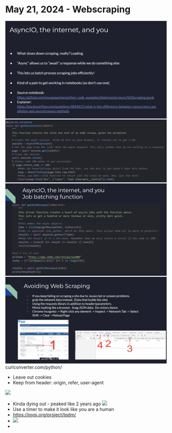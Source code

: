 # May 21, 2024 - Webscraping

![](Pasted%20image%2020240521184727.png)
![](Pasted%20image%2020240521184816.png)
![](Pasted%20image%2020240521184854.png)
![](Pasted%20image%2020240521185819.png)
curlconverter.com/python/
- Leave out cookies
- Keep from header: origin, refer, user-agent

![](Pasted%20image%2020240521190708.png)
- Kinda dying out - peaked like 2 years ago
![](Pasted%20image%2020240521191354.png)
- Use a timer to make it look like you are a human
- https://pypi.org/project/tqdm/
- ![](Pasted%20image%2020240521192255.png)
- 